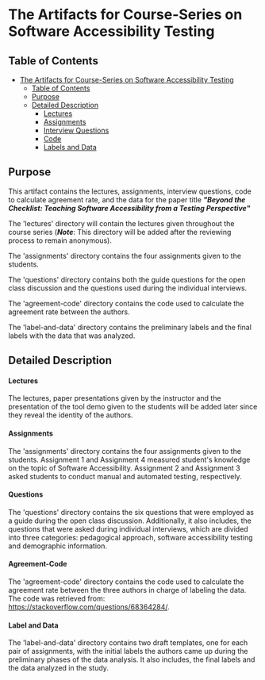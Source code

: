 # The Artifacts for Course-Series on Software Accessibility Testing

## Table of Contents

- [The Artifacts for Course-Series on Software Accessibility Testing](#the-artifacts-for-course-series-on-software-accessibility-testing)
  - [Table of Contents](#table-of-contents)
  - [Purpose](#purpose)
  - [Detailed Description](#detailed-description)
    - [Lectures](#lectures)
    - [Assignments](#assignments)
    - [Interview Questions](#interview-questions)
    - [Code](#code)
    - [Labels and Data](#labels-and-data)

## Purpose
This artifact contains the lectures, assignments, interview questions, code to calculate agreement rate, and the data for the paper title ***"Beyond the Checklist: Teaching Software Accessibility from a Testing Perspective"***

The 'lectures' directory will contain the lectures given throughout the course series (***Note***: This directory will be added after the reviewing process to remain anonymous).

The 'assignments' directory contains the four assignments given to the students.

The 'questions' directory contains both the guide questions for the open class discussion and the questions used during the individual interviews.

The 'agreement-code' directory contains the code used to calculate the agreement rate between the authors.

The 'label-and-data' directory contains the preliminary labels and the final labels with the data that was analyzed.

## Detailed Description

#### Lectures
The lectures, paper presentations given by the instructor and the presentation of the tool demo given to the students will be added later since they reveal the identity of the authors.

#### Assignments
The 'assignments' directory contains the four assignments given to the students. Assignment 1 and Assignment 4 measured student's knowledge on the topic of Software Accessibility. Assignment 2 and Assignment 3 asked students to conduct manual and automated testing, respectively.

#### Questions
The 'questions' directory contains the six questions that were employed as a guide during the open class discussion. Additionally, it also includes, the questions that were asked during individual interviews, which are divided into three categories: pedagogical approach, software accessibility testing and demographic information.

#### Agreement-Code
The 'agreement-code' directory contains the code used to calculate the agreement rate between the three authors in charge of labeling the data. The code was retrieved from: https://stackoverflow.com/questions/68364284/.

#### Label and Data
The 'label-and-data' directory contains two draft templates, one for each pair of assignments, with the initial labels the authors came up during the preliminary phases of the data analysis. It also includes, the final labels and the data analyzed in the study.
